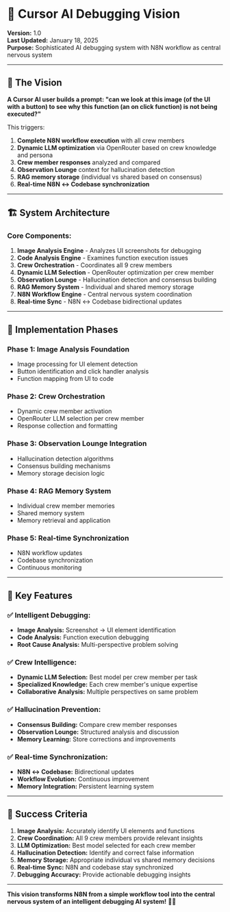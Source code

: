 # 🎯 Cursor AI Debugging Vision

**Version:** 1.0  
**Last Updated:** January 18, 2025  
**Purpose:** Sophisticated AI debugging system with N8N workflow as central nervous system

---

## 🎯 **The Vision**

**A Cursor AI user builds a prompt: "can we look at this image (of the UI with a button) to see why this function (an on click function) is not being executed?"**

This triggers:
1. **Complete N8N workflow execution** with all crew members
2. **Dynamic LLM optimization** via OpenRouter based on crew knowledge and persona
3. **Crew member responses** analyzed and compared
4. **Observation Lounge** context for hallucination detection
5. **RAG memory storage** (individual vs shared based on consensus)
6. **Real-time N8N ↔ Codebase synchronization**

---

## 🏗️ **System Architecture**

### **Core Components:**

1. **Image Analysis Engine** - Analyzes UI screenshots for debugging
2. **Code Analysis Engine** - Examines function execution issues
3. **Crew Orchestration** - Coordinates all 9 crew members
4. **Dynamic LLM Selection** - OpenRouter optimization per crew member
5. **Observation Lounge** - Hallucination detection and consensus building
6. **RAG Memory System** - Individual and shared memory storage
7. **N8N Workflow Engine** - Central nervous system coordination
8. **Real-time Sync** - N8N ↔ Codebase bidirectional updates

---

## 🚀 **Implementation Phases**

### **Phase 1: Image Analysis Foundation**
- Image processing for UI element detection
- Button identification and click handler analysis
- Function mapping from UI to code

### **Phase 2: Crew Orchestration**
- Dynamic crew member activation
- OpenRouter LLM selection per crew member
- Response collection and formatting

### **Phase 3: Observation Lounge Integration**
- Hallucination detection algorithms
- Consensus building mechanisms
- Memory storage decision logic

### **Phase 4: RAG Memory System**
- Individual crew member memories
- Shared memory system
- Memory retrieval and application

### **Phase 5: Real-time Synchronization**
- N8N workflow updates
- Codebase synchronization
- Continuous monitoring

---

## 🎯 **Key Features**

### **✅ Intelligent Debugging:**
- **Image Analysis:** Screenshot → UI element identification
- **Code Analysis:** Function execution debugging
- **Root Cause Analysis:** Multi-perspective problem solving

### **✅ Crew Intelligence:**
- **Dynamic LLM Selection:** Best model per crew member per task
- **Specialized Knowledge:** Each crew member's unique expertise
- **Collaborative Analysis:** Multiple perspectives on same problem

### **✅ Hallucination Prevention:**
- **Consensus Building:** Compare crew member responses
- **Observation Lounge:** Structured analysis and discussion
- **Memory Learning:** Store corrections and improvements

### **✅ Real-time Synchronization:**
- **N8N ↔ Codebase:** Bidirectional updates
- **Workflow Evolution:** Continuous improvement
- **Memory Integration:** Persistent learning system

---

## 🎯 **Success Criteria**

1. **Image Analysis:** Accurately identify UI elements and functions
2. **Crew Coordination:** All 9 crew members provide relevant insights
3. **LLM Optimization:** Best model selected for each crew member
4. **Hallucination Detection:** Identify and correct false information
5. **Memory Storage:** Appropriate individual vs shared memory decisions
6. **Real-time Sync:** N8N and codebase stay synchronized
7. **Debugging Accuracy:** Provide actionable debugging insights

---

**This vision transforms N8N from a simple workflow tool into the central nervous system of an intelligent debugging AI system!** 🖖✨
